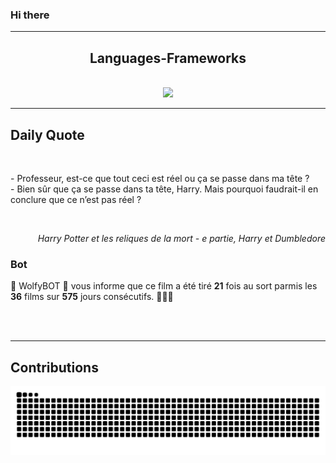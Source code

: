### Hi there
<hr/>
<p>
</p>
<h2 align="center">
 Languages-Frameworks
</h2>
<br/>
<div align="center">
 <a href="https://skillicons.dev">
  <img src="https://skillicons.dev/icons?i=react,nextjs,aws,docker,mongodb,python,express,django,html,css,tailwind,javascript,ts,nodejs,github"/>
 </a>
</div>
<hr/>
<div>
 <h2>
  Daily Quote
 </h2>
 <br/>
 <div>
  <p id="quote">
   - Professeur, est-ce que tout ceci est réel ou ça se passe dans ma tête ?
<br>- Bien sûr que ça se passe dans ta tête, Harry. Mais pourquoi faudrait-il en conclure que ce n’est pas réel ?
  </p>
 </div>
 <br>
  <div align="right">
   <p id="movie" style="text-align: right; font-style: italic;">
    Harry Potter et les reliques de la mort - e partie, Harry et Dumbledore
   </p>
  </div>
  <div>
   <h3>
    Bot
   </h3>
   <p id="bot">
    🤖 WolfyBOT 🤖 vous informe que ce film a été tiré <b>21</b> fois au sort parmis les <b>36</b> films sur <b>575</b> jours consécutifs. 🎲🎲🎲
   </p>
  </div>
  <br/>
 </br>
</div>
<hr/>
<div>
 <h2>
  Contributions
 </h2>
 <img alt="snake gif" src="https://github.com/Loupthevenin/Loupthevenin/blob/output/github-contribution-grid-snake-dark.svg"/>
</div>
